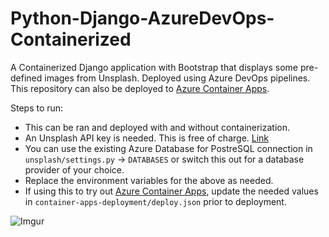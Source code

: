 # Python-Django-AzureDevOps-Containerized

A Containerized Django application with Bootstrap that displays some pre-defined images from Unsplash. Deployed using Azure DevOps pipelines. This repository can also be deployed to [Azure Container Apps](https://docs.microsoft.com/en-us/azure/container-apps/).

Steps to run:
- This can be ran and deployed with and without containerization.
- An Unsplash API key is needed. This is free of charge. [Link](https://unsplash.com/developers)
- You can use the existing Azure Database for PostreSQL connection in `unsplash/settings.py` -> `DATABASES` or switch this out for a database provider of your choice.
- Replace the environment variables for the above as needed.
- If using this to try out [Azure Container Apps](https://docs.microsoft.com/en-us/azure/container-apps/), update the needed values in `container-apps-deployment/deploy.json` prior to deployment.

![Imgur](https://imgur.com/qGR1ak2.png)
